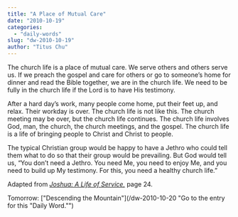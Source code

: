 ```yaml
---
title: "A Place of Mutual Care"
date: "2010-10-19"
categories: 
  - "daily-words"
slug: "dw-2010-10-19"
author: "Titus Chu"
---
```


The church life is a place of mutual care. We serve others and others serve us. If we preach the gospel and care for others or go to someone’s home for dinner and read the Bible together, we are in the church life. We need to be fully in the church life if the Lord is to have His testimony.

After a hard day’s work, many people come home, put their feet up, and relax. Their workday is over. The church life is not like this. The church meeting may be over, but the church life continues. The church life involves God, man, the church, the church meetings, and the gospel. The church life is a life of bringing people to Christ and Christ to people.

The typical Christian group would be happy to have a Jethro who could tell them what to do so that their group would be prevailing. But God would tell us, “You don’t need a Jethro. You need Me, you need to enjoy Me, and you need to build up My testimony. For this, you need a healthy church life.”

Adapted from _[Joshua: A Life of Service](/book-joshua/ "Go to the listing for this book.")[,](/book-journey/ "Go to the listing for this book.")_ page 24.

Tomorrow: ["Descending the Mountain"](/dw-2010-10-20 "Go to the entry for this "Daily Word."")
